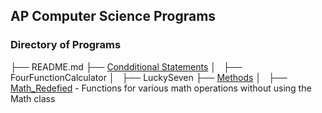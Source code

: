 ## AP Computer Science Programs

### Directory of Programs

├── README.md
├── [Condditional Statements](./Conditional_Statements)
│   ├── FourFunctionCalculator
│   ├── LuckySeven
├── [Methods](./Methods)
│   ├── [Math_Redefied](./Methods/Math_Redefied) - Functions for various math operations without using the Math class
